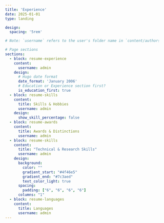 ```yaml
---
title: 'Experience'
date: 2025-01-01
type: landing

design:
  spacing: '5rem'

# Note: `username` refers to the user's folder name in `content/authors/`

# Page sections
sections:
  - block: resume-experience
    content:
      username: admin
    design:
      # Hugo date format
      date_format: 'January 2006'
      # Education or Experience section first?
      is_education_first: true
  - block: resume-skills
    content:
      title: Skills & Hobbies
      username: admin
    design:
      show_skill_percentage: false
  - block: resume-awards
    content:
      title: Awards & Distinctions
      username: admin
  - block: resume-skills
    content:
      title: "Technical & Research Skills"
      username: admin
    design:
      background:
        color: ""
        gradient_start: "#4f46e5"
        gradient_end: "#7c3aed"
        text_color_light: true
      spacing:
        padding: ["6", "6", "6", "6"]
      columns: "1"
  - block: resume-languages
    content:
      title: Languages
      username: admin
---
```

